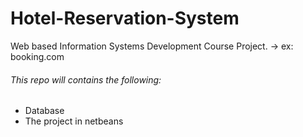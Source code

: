 # Hotel-Reservation-System
Web based Information Systems Development Course Project. -> ex: booking.com

###### This repo will contains the following:
* Database
* The project in netbeans

